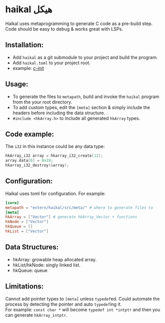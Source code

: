 # haikal هيكل
Haikal uses metaprogramming to generate C code as a pre-build step.  
Code should be easy to debug & works great with LSPs.  
## Installation:
- Add `haikal` as a git submodule to your project and build the program.  
- Add `haikal.toml` to your project root.
- example: [c-init](https://github.com/IbrahimHindawi/c-init)
## Usage:
- To generate the files to `metapath`, build and invoke the `haikal` program from the your root directory.  
- To add custom types, edit the `[meta]` section & simply include the headers before including the data structure.
- `#include <hkArray.h>` to include all generated `hkArray` types.
## Code example:  
The `i32` in this instance could be any data type:  
```c
hkArray_i32 array = hkarray_i32_create(12);
array.data[0] = 0x19;
hkarray_i32_destroy(&array);
```  
## Configuration:
Haikal uses toml for configuration. For example:  
```toml
[core]
metapath = "extern/haikal/src/meta/" # where to generate files to
[meta]
hkArray = ["Vector"] # generate hkArray_Vector + functions
hkNode = ["Vector"]
hkQueue = []
hkList = ["Vector"]
```
## Data Structures:  
- hkArray: growable heap allocated array.
- hkList/hkNode: singly linked list.
- hkQueue: queue
## Limitations:
Cannot add pointer types to `[meta]` unless `typedef`ed. Could automate the process by detecting the pointer and auto `typedef`ing it.  
For example: `const char *` will become `typedef int *intptr` and then you can generate `hkArray_intptr`.  
